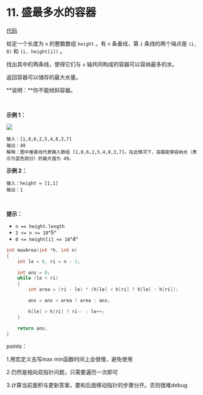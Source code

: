 # 11. 盛最多水的容器

[代码](/leetcode/11.%20盛最多水的容器/11.c)  

给定一个长度为 `n` 的整数数组 `height` 。有 `n` 条垂线，第 `i` 条线的两个端点是 `(i, 0)` 和 `(i, height[i])` 。

找出其中的两条线，使得它们与 `x` 轴共同构成的容器可以容纳最多的水。

返回容器可以储存的最大水量。

\*\*说明：\*\*你不能倾斜容器。

 

**示例 1：**

![](https://aliyun-lc-upload.oss-cn-hangzhou.aliyuncs.com/aliyun-lc-upload/uploads/2018/07/25/question_11.jpg)

    输入：[1,8,6,2,5,4,8,3,7]
    输出：49 
    解释：图中垂直线代表输入数组 [1,8,6,2,5,4,8,3,7]。在此情况下，容器能够容纳水（表示为蓝色部分）的最大值为 49。

**示例 2：**

```
输入：height = [1,1]
输出：1

```

 

**提示：**

*   `n == height.length`
*   `2 <= n <= 10`^5^
*   `0 <= height[i] <= 10`^4^





```c
int maxArea(int *h, int n)
{
    int le = 0, ri = n - 1;

    int ans = 0;
    while (le < ri)
    {
        int area = (ri - le) * (h[le] < h[ri] ? h[le] : h[ri]);

        ans = ans < area ? area : ans;

        h[le] > h[ri] ? ri-- : le++;
    }

    return ans;
}
```

points：

1.用宏定义去写max min函数时间上会很慢，避免使用

2.仍然是相向双指针问题，只需要遍历一次即可

3.计算当前面积与更新答案，要和后面移动指针的步骤分开。否则很难debug
